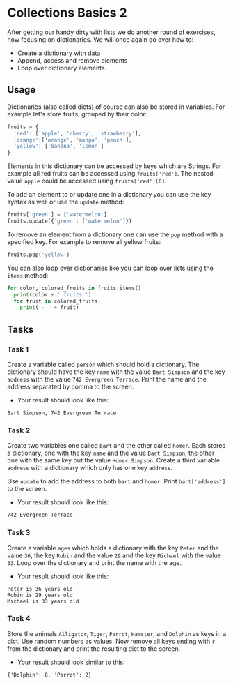 # Collections Basics 2

After getting our handy dirty with lists we do another round of exercises, now focusing on dictionaries. We will once again go over how to:

- Create a dictionary with data
- Append, access and remove elements
- Loop over dictionary elements

## Usage

Dictionaries (also called dicts) of course can also be stored in variables. For example let's store fruits, grouped by their color:

```python
fruits = {
  'red': ['apple', 'cherry', 'strawberry'],
  'orange':['orange', 'mango', 'peach'],
  'yellow': ['banana', 'lemon']
}
```

Elements in this dictionary can be accessed by keys which are Strings. For example all red fruits can be accessed using `fruits['red']`. The nested value `apple` could be accessed using `fruits['red'][0]`.

To add an element to or update one in a dictionary you can use the key syntax as well or use the `update` method:

```python
fruits['green'] = ['watermelon']
fruits.update({'green': ['watermelon']})
```

To remove an element from a dictionary one can use the `pop` method with a specified key. For example to remove all yellow fruits:

```python
fruits.pop('yellow')
```

You can also loop over dictionaries like you can loop over lists using the `items` method:

```python
for color, colored_fruits in fruits.items()
  print(color + ' fruits:')
  for fruit in colored_fruits:
    print('- ' + fruit)
```

###

## Tasks

###

### Task 1

Create a variable called `person` which should hold a dictionary. The dictionary should have the key `name` with the value `Bart Simpson` and the key `address` with the value `742 Evergreen Terrace`. Print the name and the address separated by comma to the screen.

- Your result should look like this:

```
Bart Simpson, 742 Evergreen Terrace
```

###

### Task 2

Create two variables one called `bart` and the other called `homer`. Each stores a dictionary, one with the key `name` and the value `Bart Simpson`, the other one with the same key but the value `Homer Simpson`. Create a third variable `address` with a dictionary which only has one key `address`.

Use `update` to add the address to both `bart` and `homer`. Print `bart['address']` to the screen.

- Your result should look like this:

```
742 Evergreen Terrace
```

###

### Task 3

Create a variable `ages` which holds a dictionary with the key `Peter` and the value `36`, the key `Robin` and the value `29` and the key `Michael` with the value `33`. Loop over the dictionary and print the name with the age.

- Your result should look like this:

```
Peter is 36 years old
Robin is 29 years old
Michael is 33 years old
```

###

### Task 4

Store the animals `Alligator`, `Tiger`, `Parrot`, `Hamster`, and `Dolphin` as keys in a dict. Use random numbers as values. Now remove all keys ending with `r` from the dictionary and print the resulting dict to the screen.

- Your result should look similar to this:

```
{'Dolphin': 8, 'Parrot': 2}
```
